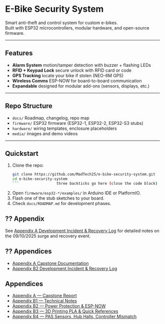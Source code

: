 ﻿# E-Bike Security System 

Smart anti-theft and control system for custom e-bikes.  
Built with ESP32 microcontrollers, modular hardware, and open-source firmware.

---

##  Features
- **Alarm System**  motion/tamper detection with buzzer + flashing LEDs  
- **RFID + Keypad Lock**  secure unlock with RFID card or code  
- **GPS Tracking**  locate your bike if stolen (NEO-6M GPS)  
- **Wireless Comms**  ESP-NOW for board-to-board communication  
- **Expandable**  designed for modular add-ons (sensors, displays, etc.)

---

##  Repo Structure
- `docs/`  Roadmap, changelog, repo map  
- `firmware/`  ESP32 firmware (ESP32-1, ESP32-2, ESP32-S3 stubs)  
- `hardware/`  wiring templates, enclosure placeholders  
- `media/`  images and demo videos  

---

##  Quickstart
1. Clone the repo:
   ```bash             three backticks go here (open the code block)
   git clone https://github.com/MadTech25/e-bike-security-system.git
   cd e-bike-security-system
   ```                 three backticks go here (close the code block)
2. Open `firmware/esp32-*/examples/` in Arduino IDE or PlatformIO.  
3. Flash one of the stub sketches to your board.  
4. Check `docs/ROADMAP.md` for development phases.



## ?? Appendix

See [Appendix A  Development Incident & Recovery Log](docs/APPENDIX.md) for detailed notes on the 09/10/2025 surge and recovery event.

## ?? Appendices

- [Appendix A  Capstone Documentation](docs/APPENDIX_A.md)
- [Appendix B2  Development Incident & Recovery Log](docs/APPENDIX_B2.md)



## Appendices

- [Appendix A — Capstone Report](docs/APPENDIX_A.md)
- [Appendix B1 — Technical Notes](docs/APPENDIX.md)
- [Appendix B2 — Power Protection & ESP-NOW](docs/APPENDIX_B2.md)
- [Appendix B3 — 3D Printing PLA & Quick References](docs/APPENDIX_B3.md)
- [Appendix B4 — PAS Sensors, Hub Halls, Controller Mismatch](docs/APPENDIX_B4.md)

